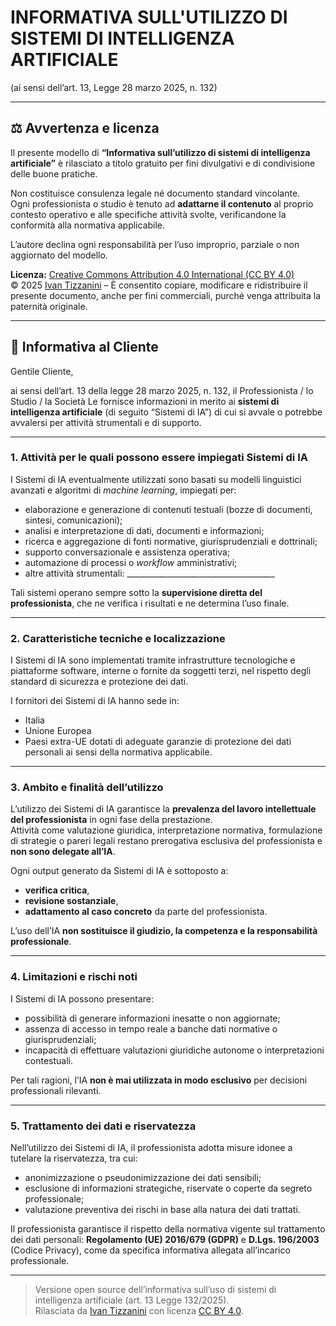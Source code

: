 # INFORMATIVA SULL'UTILIZZO DI SISTEMI DI INTELLIGENZA ARTIFICIALE  
(ai sensi dell’art. 13, Legge 28 marzo 2025, n. 132)

---

## ⚖️ Avvertenza e licenza

Il presente modello di **“Informativa sull’utilizzo di sistemi di intelligenza artificiale”** è rilasciato a titolo gratuito per fini divulgativi e di condivisione delle buone pratiche.

Non costituisce consulenza legale né documento standard vincolante.  
Ogni professionista o studio è tenuto ad **adattarne il contenuto** al proprio contesto operativo e alle specifiche attività svolte, verificandone la conformità alla normativa applicabile.

L’autore declina ogni responsabilità per l’uso improprio, parziale o non aggiornato del modello.

**Licenza:** [Creative Commons Attribution 4.0 International (CC BY 4.0)](https://creativecommons.org/licenses/by/4.0/)  
© 2025 [Ivan Tizzanini](https://github.com/) – È consentito copiare, modificare e ridistribuire il presente documento, anche per fini commerciali, purché venga attribuita la paternità originale.

---

## 📘 Informativa al Cliente

Gentile Cliente,  

ai sensi dell’art. 13 della legge 28 marzo 2025, n. 132, il Professionista / lo Studio / la Società Le fornisce informazioni in merito ai **sistemi di intelligenza artificiale** (di seguito “Sistemi di IA”) di cui si avvale o potrebbe avvalersi per attività strumentali e di supporto.

---

### 1. Attività per le quali possono essere impiegati Sistemi di IA

I Sistemi di IA eventualmente utilizzati sono basati su modelli linguistici avanzati e algoritmi di *machine learning*, impiegati per:

- elaborazione e generazione di contenuti testuali (bozze di documenti, sintesi, comunicazioni);  
- analisi e interpretazione di dati, documenti e informazioni;  
- ricerca e aggregazione di fonti normative, giurisprudenziali e dottrinali;  
- supporto conversazionale e assistenza operativa;  
- automazione di processi o *workflow* amministrativi;  
- altre attività strumentali: _____________________________________

Tali sistemi operano sempre sotto la **supervisione diretta del professionista**, che ne verifica i risultati e ne determina l’uso finale.

---

### 2. Caratteristiche tecniche e localizzazione

I Sistemi di IA sono implementati tramite infrastrutture tecnologiche e piattaforme software, interne o fornite da soggetti terzi, nel rispetto degli standard di sicurezza e protezione dei dati.

I fornitori dei Sistemi di IA hanno sede in:
- Italia  
- Unione Europea  
- Paesi extra-UE dotati di adeguate garanzie di protezione dei dati personali ai sensi della normativa applicabile.

---

### 3. Ambito e finalità dell’utilizzo

L’utilizzo dei Sistemi di IA garantisce la **prevalenza del lavoro intellettuale del professionista** in ogni fase della prestazione.  
Attività come valutazione giuridica, interpretazione normativa, formulazione di strategie o pareri legali restano prerogativa esclusiva del professionista e **non sono delegate all’IA**.

Ogni output generato da Sistemi di IA è sottoposto a:
- **verifica critica**,  
- **revisione sostanziale**,  
- **adattamento al caso concreto** da parte del professionista.

L’uso dell’IA **non sostituisce il giudizio, la competenza e la responsabilità professionale**.

---

### 4. Limitazioni e rischi noti

I Sistemi di IA possono presentare:
- possibilità di generare informazioni inesatte o non aggiornate;  
- assenza di accesso in tempo reale a banche dati normative o giurisprudenziali;  
- incapacità di effettuare valutazioni giuridiche autonome o interpretazioni contestuali.  

Per tali ragioni, l’IA **non è mai utilizzata in modo esclusivo** per decisioni professionali rilevanti.

---

### 5. Trattamento dei dati e riservatezza

Nell’utilizzo dei Sistemi di IA, il professionista adotta misure idonee a tutelare la riservatezza, tra cui:
- anonimizzazione o pseudonimizzazione dei dati sensibili;  
- esclusione di informazioni strategiche, riservate o coperte da segreto professionale;  
- valutazione preventiva dei rischi in base alla natura dei dati trattati.

Il professionista garantisce il rispetto della normativa vigente sul trattamento dei dati personali:
**Regolamento (UE) 2016/679 (GDPR)** e **D.Lgs. 196/2003** (Codice Privacy), come da specifica informativa allegata all’incarico professionale.

---

> Versione open source dell’informativa sull’uso di sistemi di intelligenza artificiale (art. 13 Legge 132/2025).  
> Rilasciata da [Ivan Tizzanini](https://github.com/) con licenza [CC BY 4.0](https://creativecommons.org/licenses/by/4.0/).
